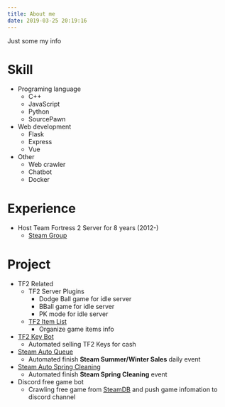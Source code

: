 ```yaml
---
title: About me
date: 2019-03-25 20:19:16
---
```


Just some my info

# Skill

* Programing language
  * C++
  * JavaScript
  * Python
  * SourcePawn
* Web development
  * Flask
  * Express
  * Vue
* Other
  * Web crawler
  * Chatbot
  * Docker


# Experience

* Host Team Fortress 2 Server for 8 years (2012-)
  * [Steam Group](https://steamcommunity.com/groups/Whitey_Server)

# Project

* TF2 Related
  * TF2 Server Plugins
    * Dodge Ball game for idle server
    * BBall game for idle server
    * PK mode for idle server
  * [TF2 Item List](http://zwhitey.github.io/TF2-Item-List)
    * Organize game items info
* [TF2 Key Bot](https://steamcommunity.com/id/Whitey_Keybot/)
    * Automated selling TF2 Keys for cash
* [Steam Auto Queue](https://github.com/ZWhitey/Steam-Auto-Queue)
  * Automated finish **Steam Summer/Winter Sales** daily event
* [Steam Auto Spring Cleaning](https://github.com/ZWhitey/steam-auto-spring-cleaning)
  * Automated finish **Steam Spring Cleaning** event
* Discord free game bot
  * Crawling free game from [SteamDB](https://steamdb.info/upcoming/free/) and push game infomation to discord channel